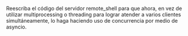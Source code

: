 Reescriba el código del servidor remote_shell para que ahora, en vez de utilizar multiprocessing o threading para lograr atender a varios clientes simultáneamente, lo haga haciendo uso de concurrencia por medio de asyncio.